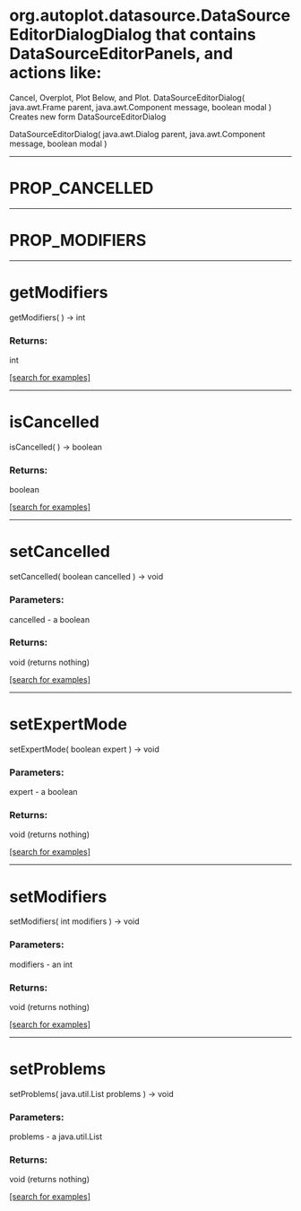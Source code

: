 # org.autoplot.datasource.DataSourceEditorDialogDialog that contains DataSourceEditorPanels, and actions like:
 Cancel, Overplot, Plot Below, and Plot.
DataSourceEditorDialog( java.awt.Frame parent, java.awt.Component message, boolean modal )
Creates new form DataSourceEditorDialog

DataSourceEditorDialog( java.awt.Dialog parent, java.awt.Component message, boolean modal )


***
<a name="PROP_CANCELLED"></a>
# PROP_CANCELLED



***
<a name="PROP_MODIFIERS"></a>
# PROP_MODIFIERS



***
<a name="getModifiers"></a>
# getModifiers
getModifiers(  ) &rarr; int



### Returns:
int


<a href="https://github.com/autoplot/dev/search?q=getModifiers&unscoped_q=getModifiers">[search for examples]</a>

***
<a name="isCancelled"></a>
# isCancelled
isCancelled(  ) &rarr; boolean



### Returns:
boolean


<a href="https://github.com/autoplot/dev/search?q=isCancelled&unscoped_q=isCancelled">[search for examples]</a>

***
<a name="setCancelled"></a>
# setCancelled
setCancelled( boolean cancelled ) &rarr; void



### Parameters:
cancelled - a boolean

### Returns:
void (returns nothing)


<a href="https://github.com/autoplot/dev/search?q=setCancelled&unscoped_q=setCancelled">[search for examples]</a>

***
<a name="setExpertMode"></a>
# setExpertMode
setExpertMode( boolean expert ) &rarr; void



### Parameters:
expert - a boolean

### Returns:
void (returns nothing)


<a href="https://github.com/autoplot/dev/search?q=setExpertMode&unscoped_q=setExpertMode">[search for examples]</a>

***
<a name="setModifiers"></a>
# setModifiers
setModifiers( int modifiers ) &rarr; void



### Parameters:
modifiers - an int

### Returns:
void (returns nothing)


<a href="https://github.com/autoplot/dev/search?q=setModifiers&unscoped_q=setModifiers">[search for examples]</a>

***
<a name="setProblems"></a>
# setProblems
setProblems( java.util.List problems ) &rarr; void



### Parameters:
problems - a java.util.List

### Returns:
void (returns nothing)


<a href="https://github.com/autoplot/dev/search?q=setProblems&unscoped_q=setProblems">[search for examples]</a>

